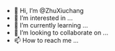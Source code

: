 - 👋 Hi, I’m @ZhuXiuchang
- 👀 I’m interested in ...
- 🌱 I’m currently learning ...
- 💞️ I’m looking to collaborate on ...
- 📫 How to reach me ...

<!---
ZhuXiuchang/ZhuXiuchang is a ✨ special ✨ repository because its `README.md` (this file) appears on your GitHub profile.
You can click the Preview link to take a look at your changes.
--->
